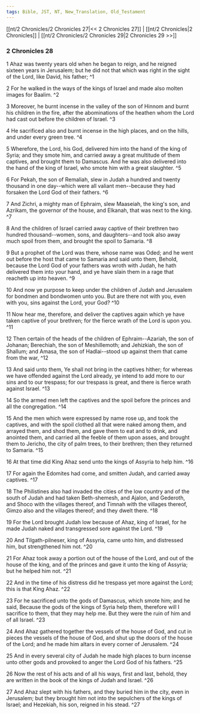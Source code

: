 ```yaml
---
tags: Bible, JST, NT, New_Translation, Old_Testament
---
```


[[nt/2 Chronicles/2 Chronicles 27|<< 2 Chronicles 27]] | [[nt/2 Chronicles|2 Chronicles]] | [[nt/2 Chronicles/2 Chronicles 29|2 Chronicles 29 >>]]

### 2 Chronicles 28

1 Ahaz was twenty years old when he began to reign, and he reigned sixteen years in Jerusalem; but he did not that which was right in the sight of the Lord, like David, his father;  ^1

2 For he walked in the ways of the kings of Israel and made also molten images for Baalim.  ^2

3 Moreover, he burnt incense in the valley of the son of Hinnom and burnt his children in the fire, after the abominations of the heathen whom the Lord had cast out before the children of Israel.  ^3

4 He sacrificed also and burnt incense in the high places, and on the hills, and under every green tree.  ^4

5 Wherefore, the Lord, his God, delivered him into the hand of the king of Syria; and they smote him, and carried away a great multitude of them captives, and brought them to Damascus. And he was also delivered into the hand of the king of Israel, who smote him with a great slaughter.  ^5

6 For Pekah, the son of Remaliah, slew in Judah a hundred and twenty thousand in one day\--which were all valiant men\--because they had forsaken the Lord God of their fathers.  ^6

7 And Zichri, a mighty man of Ephraim, slew Maaseiah, the king\'s son, and Azrikam, the governor of the house, and Elkanah, that was next to the king.  ^7

8 And the children of Israel carried away captive of their brethren two hundred thousand\--women, sons, and daughters\--and took also away much spoil from them, and brought the spoil to Samaria.  ^8

9 But a prophet of the Lord was there, whose name was Oded; and he went out before the host that came to Samaria and said unto them, Behold, because the Lord God of your fathers was wroth with Judah, he hath delivered them into your hand, and ye have slain them in a rage that reacheth up into heaven.  ^9

10 And now ye purpose to keep under the children of Judah and Jerusalem for bondmen and bondwomen unto you. But are there not with you, even with you, sins against the Lord, your God?  ^10

11 Now hear me, therefore, and deliver the captives again which ye have taken captive of your brethren; for the fierce wrath of the Lord is upon you.  ^11

12 Then certain of the heads of the children of Ephraim\--Azariah, the son of Johanan; Berechiah, the son of Meshillemoth; and Jehizkiah, the son of Shallum; and Amasa, the son of Hadlai\--stood up against them that came from the war,  ^12

13 And said unto them, Ye shall not bring in the captives hither; for whereas we have offended against the Lord already, ye intend to add more to our sins and to our trespass; for our trespass is great, and there is fierce wrath against Israel.  ^13

14 So the armed men left the captives and the spoil before the princes and all the congregation.  ^14

15 And the men which were expressed by name rose up, and took the captives, and with the spoil clothed all that were naked among them, and arrayed them, and shod them, and gave them to eat and to drink, and anointed them, and carried all the feeble of them upon asses, and brought them to Jericho, the city of palm trees, to their brethren; then they returned to Samaria.  ^15

16 At that time did King Ahaz send unto the kings of Assyria to help him.  ^16

17 For again the Edomites had come, and smitten Judah, and carried away captives.  ^17

18 The Philistines also had invaded the cities of the low country and of the south of Judah and had taken Beth-shemesh, and Ajalon, and Gederoth, and Shoco with the villages thereof, and Timnah with the villages thereof, Gimzo also and the villages thereof; and they dwelt there.  ^18

19 For the Lord brought Judah low because of Ahaz, king of Israel, for he made Judah naked and transgressed sore against the Lord.  ^19

20 And Tilgath-pilneser, king of Assyria, came unto him, and distressed him, but strengthened him not.  ^20

21 For Ahaz took away a portion out of the house of the Lord, and out of the house of the king, and of the princes and gave it unto the king of Assyria; but he helped him not.  ^21

22 And in the time of his distress did he trespass yet more against the Lord; this is that King Ahaz.  ^22

23 For he sacrificed unto the gods of Damascus, which smote him; and he said, Because the gods of the kings of Syria help them, therefore will I sacrifice to them, that they may help me. But they were the ruin of him and of all Israel.  ^23

24 And Ahaz gathered together the vessels of the house of God, and cut in pieces the vessels of the house of God, and shut up the doors of the house of the Lord; and he made him altars in every corner of Jerusalem.  ^24

25 And in every several city of Judah he made high places to burn incense unto other gods and provoked to anger the Lord God of his fathers.  ^25

26 Now the rest of his acts and of all his ways, first and last, behold, they are written in the book of the kings of Judah and Israel.  ^26

27 And Ahaz slept with his fathers, and they buried him in the city, even in Jerusalem; but they brought him not into the sepulchers of the kings of Israel; and Hezekiah, his son, reigned in his stead.  ^27

 

